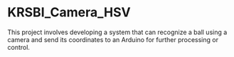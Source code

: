 # KRSBI_Camera_HSV
This project involves developing a system that can recognize a ball using a camera and send its coordinates to an Arduino for further processing or control.
